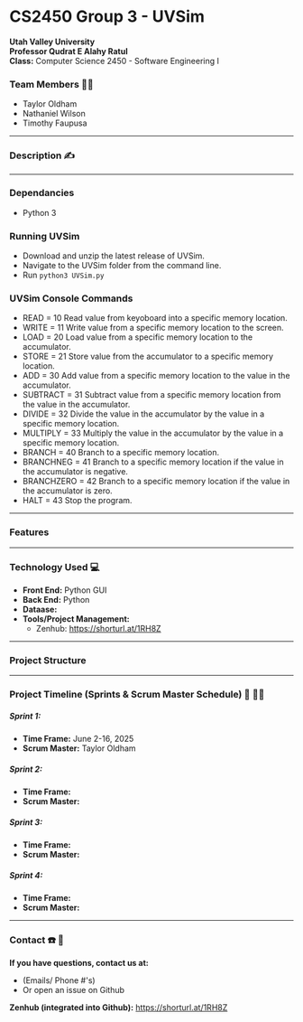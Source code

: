  # CS2450 Group 3 - UVSim  


**Utah Valley University**  
**Professor Qudrat E Alahy Ratul**  
**Class:** Computer Science 2450 - Software Engineering I  

### Team Members 👨‍💻

- Taylor Oldham
- Nathaniel Wilson
- Timothy Faupusa  
---

### Description ✍️

---

### Dependancies
- Python 3

### Running UVSim
- Download and unzip the latest release of UVSim.  
- Navigate to the UVSim folder from the command line.  
- Run `python3 UVSim.py`

### UVSim Console Commands
- READ = 10        Read value from keyoboard into a specific memory location.   
- WRITE = 11       Write value from a specific memory location to the screen.  
- LOAD = 20        Load value from a specific memory location to the accumulator.  
- STORE = 21       Store value from the accumulator to a specific memory location.   
- ADD = 30         Add value from a specific memory location to the value in the accumulator.  
- SUBTRACT = 31    Subtract value from a specific memory location from the value in the accumulator.  
- DIVIDE = 32      Divide the value in the accumulator by the value in a specific memory location.  
- MULTIPLY = 33    Multiply the value in the accumulator by the value in a specific memory location.  
- BRANCH = 40      Branch to a specific memory location.  
- BRANCHNEG = 41   Branch to a specific memory location if the value in the accumulator is negative.  
- BRANCHZERO = 42  Branch to a specific memory location if the value in the accumulator is zero.  
- HALT = 43        Stop the program.  

---

### Features

---

### Technology Used 💻   
- **Front End:** Python GUI  
- **Back End:** Python   
- **Dataase:**  
- **Tools/Project Management:**
  - Zenhub: https://shorturl.at/1RH8Z
---

### Project Structure

---

### Project Timeline (Sprints & Scrum Master Schedule) 📆 🏃‍♂️

##### Sprint 1:

- **Time Frame:** June 2-16, 2025
- **Scrum Master:** Taylor Oldham

##### Sprint 2:
- **Time Frame:** 
- **Scrum Master:**

##### Sprint 3:
- **Time Frame:** 
- **Scrum Master:**

##### Sprint 4:
- **Time Frame:** 
- **Scrum Master:**
---

### Contact ☎️ 📧

**If you have questions, contact us at:**
- (Emails/ Phone #'s)
- Or open an issue on Github

**Zenhub (integrated into Github):**
https://shorturl.at/1RH8Z
